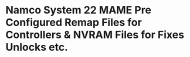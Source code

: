 # Namco System 22 MAME Pre Configured Remap Files for Controllers & NVRAM Files for Fixes Unlocks etc.
